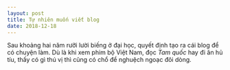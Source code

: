 ```yaml
---
layout: post
title: Tự nhiên muốn viết blog
date: 2018-12-18
---
```

Sau khoảng hai năm rưỡi lười biếng ở đại học, quyết định tạo ra cái blog để có chuyện làm. Dù là khi xem phim bộ Việt Nam, đọc *Tam quốc* hay đi ăn hủ tíu, thấy có gì thú vị thì cũng có chổ để nghuệch ngoạc đôi dòng.
